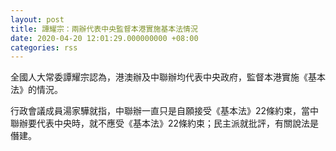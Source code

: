 ```yaml
---
layout: post
title: 譚耀宗：兩辦代表中央監督本港實施基本法情況
date: 2020-04-20 12:01:29.000000000 +08:00
categories: rss
---
```


全國人大常委譚耀宗認為，港澳辦及中聯辦均代表中央政府，監督本港實施《基本法》的情況。

行政會議成員湯家驊就指，中聯辦一直只是自願接受《基本法》22條約束，當中聯辦要代表中央時，就不應受《基本法》22條約束；民主派就批評，有關說法是僭建。

